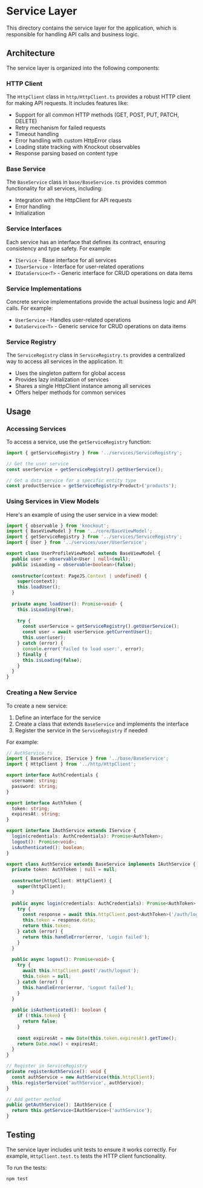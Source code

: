 # Service Layer

This directory contains the service layer for the application, which is responsible for handling API calls and business logic.

## Architecture

The service layer is organized into the following components:

### HTTP Client

The `HttpClient` class in `http/HttpClient.ts` provides a robust HTTP client for making API requests. It includes features like:

- Support for all common HTTP methods (GET, POST, PUT, PATCH, DELETE)
- Retry mechanism for failed requests
- Timeout handling
- Error handling with custom HttpError class
- Loading state tracking with Knockout observables
- Response parsing based on content type

### Base Service

The `BaseService` class in `base/BaseService.ts` provides common functionality for all services, including:

- Integration with the HttpClient for API requests
- Error handling
- Initialization

### Service Interfaces

Each service has an interface that defines its contract, ensuring consistency and type safety. For example:

- `IService` - Base interface for all services
- `IUserService` - Interface for user-related operations
- `IDataService<T>` - Generic interface for CRUD operations on data items

### Service Implementations

Concrete service implementations provide the actual business logic and API calls. For example:

- `UserService` - Handles user-related operations
- `DataService<T>` - Generic service for CRUD operations on data items

### Service Registry

The `ServiceRegistry` class in `ServiceRegistry.ts` provides a centralized way to access all services in the application. It:

- Uses the singleton pattern for global access
- Provides lazy initialization of services
- Shares a single HttpClient instance among all services
- Offers helper methods for common services

## Usage

### Accessing Services

To access a service, use the `getServiceRegistry` function:

```typescript
import { getServiceRegistry } from '../services/ServiceRegistry';

// Get the user service
const userService = getServiceRegistry().getUserService();

// Get a data service for a specific entity type
const productService = getServiceRegistry<Product>('products');
```

### Using Services in View Models

Here's an example of using the user service in a view model:

```typescript
import { observable } from 'knockout';
import { BaseViewModel } from '../core/BaseViewModel';
import { getServiceRegistry } from '../services/ServiceRegistry';
import { User } from '../services/user/UserService';

export class UserProfileViewModel extends BaseViewModel {
  public user = observable<User | null>(null);
  public isLoading = observable<boolean>(false);
  
  constructor(context: PageJS.Context | undefined) {
    super(context);
    this.loadUser();
  }
  
  private async loadUser(): Promise<void> {
    this.isLoading(true);
    
    try {
      const userService = getServiceRegistry().getUserService();
      const user = await userService.getCurrentUser();
      this.user(user);
    } catch (error) {
      console.error('Failed to load user:', error);
    } finally {
      this.isLoading(false);
    }
  }
}
```

### Creating a New Service

To create a new service:

1. Define an interface for the service
2. Create a class that extends `BaseService` and implements the interface
3. Register the service in the `ServiceRegistry` if needed

For example:

```typescript
// AuthService.ts
import { BaseService, IService } from '../base/BaseService';
import { HttpClient } from '../http/HttpClient';

export interface AuthCredentials {
  username: string;
  password: string;
}

export interface AuthToken {
  token: string;
  expiresAt: string;
}

export interface IAuthService extends IService {
  login(credentials: AuthCredentials): Promise<AuthToken>;
  logout(): Promise<void>;
  isAuthenticated(): boolean;
}

export class AuthService extends BaseService implements IAuthService {
  private token: AuthToken | null = null;
  
  constructor(httpClient: HttpClient) {
    super(httpClient);
  }
  
  public async login(credentials: AuthCredentials): Promise<AuthToken> {
    try {
      const response = await this.httpClient.post<AuthToken>('/auth/login', credentials);
      this.token = response.data;
      return this.token;
    } catch (error) {
      return this.handleError(error, 'Login failed');
    }
  }
  
  public async logout(): Promise<void> {
    try {
      await this.httpClient.post('/auth/logout');
      this.token = null;
    } catch (error) {
      this.handleError(error, 'Logout failed');
    }
  }
  
  public isAuthenticated(): boolean {
    if (!this.token) {
      return false;
    }
    
    const expiresAt = new Date(this.token.expiresAt).getTime();
    return Date.now() < expiresAt;
  }
}

// Register in ServiceRegistry
private registerAuthService(): void {
  const authService = new AuthService(this.httpClient);
  this.registerService('authService', authService);
}

// Add getter method
public getAuthService(): IAuthService {
  return this.getService<IAuthService>('authService');
}
```

## Testing

The service layer includes unit tests to ensure it works correctly. For example, `HttpClient.test.ts` tests the HTTP client functionality.

To run the tests:

```bash
npm test
```
